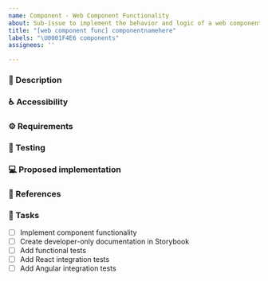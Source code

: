 ```yaml
---
name: Component - Web Component Functionality
about: Sub-issue to implement the behavior and logic of a web component.
title: "[web component func] componentnamehere"
labels: "\U0001F4E6 components"
assignees: ''

---
```


### 📝 Description
<!-- Detailed description of the component and a link to the design  -->

### ♿ Accessibility
<!-- List accessibility considerations related to behavior, such as keyboard support, ARIA roles, and focus management -->

### ⚙️ Requirements
<!-- List functional requirements such as interactions, event handling, and state management -->

### 🧪 Testing
<!-- Describe test cases for functional tests and integration tests -->

### 💻 Proposed implementation
<!-- Suggest properties, events, methods, and HTML structure to help with the implementation -->

### 🔗 References
<!-- If available reference to existing implementations in other Design Systems -->

### 📃 Tasks
<!-- Add any required tasks not listed, remove any unnecessary tasks -->
- [ ] Implement component functionality
- [ ] Create developer-only documentation in Storybook
- [ ] Add functional tests
- [ ] Add React integration tests
- [ ] Add Angular integration tests
